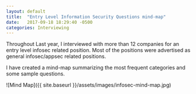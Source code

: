 ```yaml
---
layout: default
title:  "Entry Level Information Security Questions mind-map"
date:   2017-09-18 18:29:40 -0500
categories: Interviewing
---
```

Throughout Last year, I interviewed with more than 12 companies for an entry level infosec related position. Most of the positions were advertised as general infosec/appsec related positions.

I have created a mind-map summarizing the most frequent categories and some sample questions.

![Mind Map]({{ site.baseurl }}/assets/images/infosec-mind-map.jpg)
